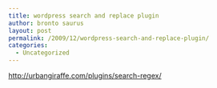 ```yaml
---
title: wordpress search and replace plugin
author: bronto saurus
layout: post
permalink: /2009/12/wordpress-search-and-replace-plugin/
categories:
  - Uncategorized
---
```

<http://urbangiraffe.com/plugins/search-regex/>